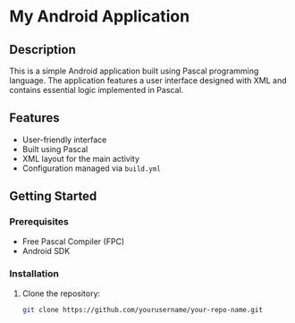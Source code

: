 # My Android Application

## Description
This is a simple Android application built using Pascal programming language. The application features a user interface designed with XML and contains essential logic implemented in Pascal.

## Features
- User-friendly interface
- Built using Pascal
- XML layout for the main activity
- Configuration managed via `build.yml`

## Getting Started

### Prerequisites
- Free Pascal Compiler (FPC)
- Android SDK

### Installation
1. Clone the repository:
   ```bash
   git clone https://github.com/yourusername/your-repo-name.git
